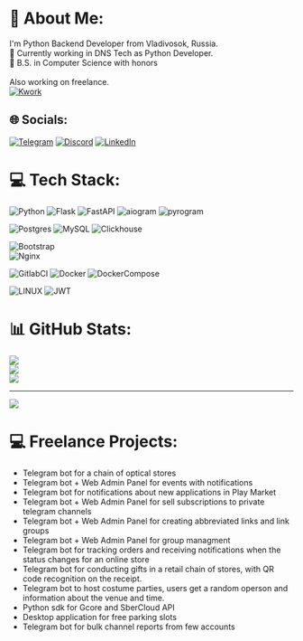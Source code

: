 # 💫 About Me:
I'm Python Backend Developer from Vladivosok, Russia.<br>
🔭 Currently working in DNS Tech as Python Developer.<br>
💬 B.S. in Computer Science with honors<br>
<br>
Also working on freelance.<br>
[![Kwork](https://img.shields.io/badge/kwork-green)](https://kwork.ru/user/invoker322sf)

## 🌐 Socials:
[![Telegram](https://img.shields.io/badge/Telegram-blue?logo=telegram)](https://t.me/mazikeensix)
[![Discord](https://img.shields.io/badge/Discord-%237289DA.svg?logo=discord&logoColor=white)](https://discord.gg/Mazikeen#0478) [![LinkedIn](https://img.shields.io/badge/LinkedIn-%230077B5.svg?logo=linkedin&logoColor=white)](https://linkedin.com/in/vladimir-kulkov-93154b21a) 

# 💻 Tech Stack:
![Python](https://img.shields.io/badge/python-3670A0?style=flat&logo=python&logoColor=ffdd54) ![Flask](https://img.shields.io/badge/flask-%23000.svg?style=flat&logo=flask&logoColor=white) ![FastAPI](https://img.shields.io/badge/FastAPI-005571?style=flat&logo=fastapi) ![aiogram](https://img.shields.io/badge/aiogram-blue?logo=telegram) ![pyrogram](https://img.shields.io/badge/pyrogram-orange?logo=telegram)



![Postgres](https://img.shields.io/badge/postgres-%23316192.svg?style=flat&logo=postgresql&logoColor=white) ![MySQL](https://img.shields.io/badge/mysql-%23316192.svg?style=flat&logo=mysql&logoColor=white)
 ![Clickhouse](https://img.shields.io/badge/clickhouse-fff.svg?style=flat&logo=Clickhouse&labelColor=white&color=white)

![Bootstrap](https://img.shields.io/badge/bootstrap-%23563D7C.svg?style=flat&logo=bootstrap&logoColor=white)  
![Nginx](https://img.shields.io/badge/nginx-%23009639.svg?style=flat&logo=nginx&logoColor=white)

![GitlabCI](https://img.shields.io/badge/Gitlab-ci-0.svg?style=flat&logo=Gitlab&logoColor=orange&labelColor=white&color=orange) ![Docker](https://img.shields.io/badge/docker-fff.svg?style=flat&logo=Docker&logoColor=blue&labelColor=white&color=blue) ![DockerCompose](https://img.shields.io/badge/docker-compose-0.svg?style=flat&logo=docker-compose&logoColor=blue&labelColor=white&color=blue)


![LINUX](https://img.shields.io/badge/Linux-FCC624?style=flat&logo=linux&logoColor=black) 
![JWT](https://img.shields.io/badge/JWT-black?style=flat&logo=JSON%20web%20tokens)
# 📊 GitHub Stats:
![](https://github-readme-stats.vercel.app/api?username=Maze21127&theme=vue-dark&hide_border=false&include_all_commits=true&count_private=true)<br/>
![](https://github-readme-streak-stats.herokuapp.com/?user=Maze21127&theme=vue-dark&hide_border=false)<br/>
![](https://github-readme-stats.vercel.app/api/top-langs/?username=Maze21127&theme=vue-dark&hide_border=false&include_all_commits=true&count_private=true&layout=compact)

---
[![](https://visitcount.itsvg.in/api?id=Maze21127&icon=2&color=8)](https://visitcount.itsvg.in)

# 💻 Freelance Projects:
- Telegram bot for a chain of optical stores
- Telegram bot + Web Admin Panel for events with notifications
- Telegram bot for notifications about new applications in Play Market
- Telegram bot + Web Admin Panel for sell subscriptions to private telegram channels
- Telegram bot + Web Admin Panel for creating abbreviated links and link groups
- Telegram bot + Web Admin Panel for group managment
- Telegram bot for tracking orders and receiving notifications when the status changes for an online store
- Telegram bot for conducting gifts in a retail chain of stores, with QR code recognition on the receipt.
- Telegram bot to host costume parties, users get a random operson and information about the venue and time.
- Python sdk for Gcore and SberCloud API
- Desktop application for free parking slots
- Telegram bot for bulk channel reports from few accounts
